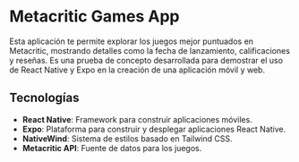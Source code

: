 # Metacritic Games App

Esta aplicación te permite explorar los juegos mejor puntuados en Metacritic, mostrando detalles como la fecha de lanzamiento, calificaciones y reseñas. Es una prueba de concepto desarrollada para demostrar el uso de React Native y Expo en la creación de una aplicación móvil y web.

## Tecnologías

- **React Native**: Framework para construir aplicaciones móviles.
- **Expo**: Plataforma para construir y desplegar aplicaciones React Native.
- **NativeWind**: Sistema de estilos basado en Tailwind CSS.
- **Metacritic API**: Fuente de datos para los juegos.
